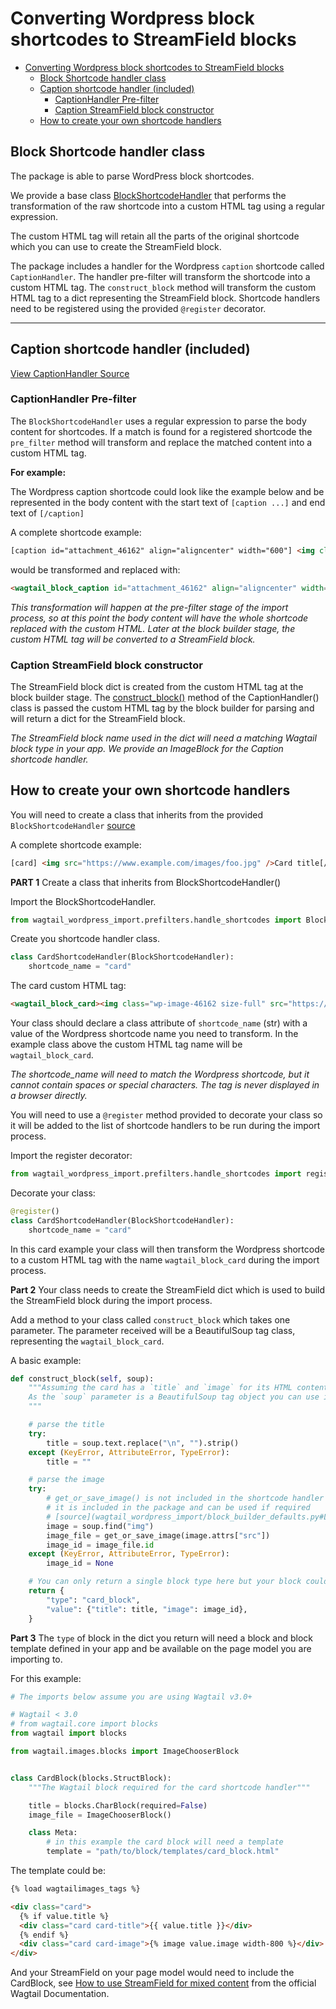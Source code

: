 # Converting Wordpress block shortcodes to StreamField blocks

- [Converting Wordpress block shortcodes to StreamField blocks](#converting-wordpress-block-shortcodes-to-streamfield-blocks)
  - [Block Shortcode handler class](#block-shortcode-handler-class)
  - [Caption shortcode handler (included)](#caption-shortcode-handler-included)
    - [CaptionHandler Pre-filter](#captionhandler-pre-filter)
    - [Caption StreamField block constructor](#caption-streamfield-block-constructor)
  - [How to create your own shortcode handlers](#how-to-create-your-own-shortcode-handlers)

## Block Shortcode handler class

The package is able to parse WordPress block shortcodes.

We provide a base class [BlockShortcodeHandler](/wagtail_wordpress_import/prefilters/handle_shortcodes.py#L27) that performs the transformation of the raw shortcode into a custom HTML tag using a regular expression.

The custom HTML tag will retain all the parts of the original shortcode which you can use to create the StreamField block.

The package includes a handler for the Wordpress `caption` shortcode called `CaptionHandler`. The handler pre-filter will transform the shortcode into a custom HTML tag. The `construct_block` method will transform the custom HTML tag to a dict representing the StreamField block. Shortcode handlers need to be registered using the provided  `@register` decorator.

---

## Caption shortcode handler (included)

[View CaptionHandler Source](/wagtail_wordpress_import/prefilters/handle_shortcodes.py#L102)

### CaptionHandler Pre-filter

The `BlockShortcodeHandler` uses a regular expression to parse the body content for shortcodes. If a match is found for a registered shortcode the `pre_filter` method will transform and replace the matched content into a custom HTML tag.

**For example:**

The Wordpress caption shortcode could look like the example below and be represented in the body content with the start text of `[caption ...]` and end text of `[/caption]`

A complete shortcode example:

```html
[caption id="attachment_46162" align="aligncenter" width="600"] <img class="wp-image-46162 size-full"  src="https://www.example.com/images/foo.jpg" alt="This describes the image" width="600" height="338" /><em>This is a caption about the image (the one above) in <a href="https//www.example.com/bar/" target="_blank" rel="noopener noreferrer">Glorious Rich Text</a>!</em>[/caption]
```

would be transformed and replaced with:

```html
<wagtail_block_caption id="attachment_46162" align="aligncenter" width="600"><img class="wp-image-46162 size-full" src="https://www.example.com/images/foo.jpg" alt="This describes the image" width="600" height="338" /><em>This is a caption about the image (the one above) in <a href="https//www.example.com/bar/" target="_blank" rel="noopener noreferrer">Glorious Rich Text</a>!</em></wagtail_block_caption>
```

*This transformation will happen at the pre-filter stage of the import process, so at this point the body content will have the whole shortcode replaced with the custom HTML. Later at the block builder stage, the custom HTML tag will be converted to a StreamField block.*

### Caption StreamField block constructor

The StreamField block dict is created from the custom HTML tag at the block builder stage. The [construct_block()](/wagtail_wordpress_import/prefilters/handle_shortcodes.py#L133) method of the CaptionHandler() class is passed the custom HTML tag by the block builder for parsing and will return a dict for the StreamField block.

*The StreamField block name used in the dict will need a matching Wagtail block type in your app. We provide an ImageBlock for the Caption shortcode handler.*

## How to create your own shortcode handlers

You will need to create a class that inherits from the provided `BlockShortcodeHandler` [source](/wagtail_wordpress_import/prefilters/handle_shortcodes.py)

A complete shortcode example:

```html
[card] <img src="https://www.example.com/images/foo.jpg" />Card title[/caption]
```

**PART 1** Create a class that inherits from BlockShortcodeHandler()

Import the BlockShortcodeHandler.

```python
from wagtail_wordpress_import.prefilters.handle_shortcodes import BlockShortcodeHandler
```

Create you shortcode handler class.

```python
class CardShortcodeHandler(BlockShortcodeHandler):
    shortcode_name = "card"
```

The card custom HTML tag:

```html
<wagtail_block_card><img class="wp-image-46162 size-full" src="https://www.example.com/images/foo.jpg" />Card title</wagtail_block_card>
```

Your class should declare a class attribute of `shortcode_name` (str) with a value of the Wordpress shortcode name you need to transform. In the example class above the custom HTML tag name will be `wagtail_block_card`.

*The shortcode_name will need to match the Wordpress shortcode, but it cannot contain spaces or special characters. The tag is never displayed in a browser directly.*

You will need to use a `@register` method provided to decorate your class so it will be added to the list of shortcode handlers to be run during the import process.

Import the register decorator:

```python
from wagtail_wordpress_import.prefilters.handle_shortcodes import register
```

Decorate your class:

```python
@register()
class CardShortcodeHandler(BlockShortcodeHandler):
    shortcode_name = "card"
```

In this card example your class will then transform the Wordpress shortcode to a custom HTML tag with the name `wagtail_block_card` during the import process.

**Part 2** Your class needs to create the StreamField dict which is used to build the StreamField block during the import process.

Add a method to your class called `construct_block` which takes one parameter. The parameter received will be a BeautifulSoup tag class, representing the `wagtail_block_card`.

A basic example:

```python
def construct_block(self, soup):
    """Assuming the card has a `title` and `image` for its HTML content
    As the `soup` parameter is a BeautifulSoup tag object you can use its methods to extract the data you need.
    """

    # parse the title
    try:
        title = soup.text.replace("\n", "").strip()
    except (KeyError, AttributeError, TypeError):
        title = ""

    # parse the image
    try:
        # get_or_save_image() is not included in the shortcode handler
        # it is included in the package and can be used if required
        # [source](wagtail_wordpress_import/block_builder_defaults.py#L222)
        image = soup.find("img")
        image_file = get_or_save_image(image.attrs["src"])
        image_id = image_file.id
    except (KeyError, AttributeError, TypeError):
        image_id = None

    # You can only return a single block type here but your block could contain child blocks.
    return {
        "type": "card_block",
        "value": {"title": title, "image": image_id},
    }
```

**Part 3** The `type` of block in the dict you return will need a block and block template defined in your app and be available on the page model you are importing to.

For this example:

```python
# The imports below assume you are using Wagtail v3.0+

# Wagtail < 3.0
# from wagtail.core import blocks
from wagtail import blocks

from wagtail.images.blocks import ImageChooserBlock


class CardBlock(blocks.StructBlock):
    """The Wagtail block required for the card shortcode handler"""

    title = blocks.CharBlock(required=False)
    image_file = ImageChooserBlock()

    class Meta:
        # in this example the card block will need a template
        template = "path/to/block/templates/card_block.html"
```

The template could be:

```html
{% load wagtailimages_tags %}

<div class="card">
  {% if value.title %}
  <div class="card card-title">{{ value.title }}</div>
  {% endif %}
  <div class="card card-image">{% image value.image width-800 %}</div>
</div>
```

And your StreamField on your page model would need to include the CardBlock, see [How to use StreamField for mixed content](https://docs.wagtail.io/en/stable/topics/streamfield.html#how-to-use-streamfield-for-mixed-content) from the official Wagtail Documentation.
